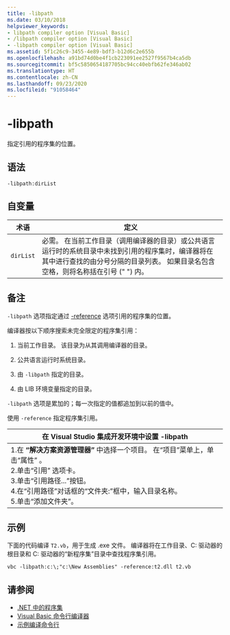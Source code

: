 ```yaml
---
title: -libpath
ms.date: 03/10/2018
helpviewer_keywords:
- libpath compiler option [Visual Basic]
- /libpath compiler option [Visual Basic]
- -libpath compiler option [Visual Basic]
ms.assetid: 5f1c26c9-3455-4e89-bdf3-b12d6c2e655b
ms.openlocfilehash: a91bd74d0be4f1cb223091ee2527f9567b4ca5db
ms.sourcegitcommit: bf5c5850654187705bc94cc40ebfb62fe346ab02
ms.translationtype: HT
ms.contentlocale: zh-CN
ms.lasthandoff: 09/23/2020
ms.locfileid: "91058464"
---
```

# <a name="-libpath"></a>-libpath

指定引用的程序集的位置。  
  
## <a name="syntax"></a>语法  
  
```console  
-libpath:dirList  
```  
  
## <a name="arguments"></a>自变量  
  
|术语|定义|  
|---|---|  
|`dirList`|必需。 在当前工作目录（调用编译器的目录）或公共语言运行时的系统目录中未找到引用的程序集时，编译器将在其中进行查找的由分号分隔的目录列表。 如果目录名包含空格，则将名称括在引号 (" ") 内。|  
  
## <a name="remarks"></a>备注  

 `-libpath` 选项指定通过 [-reference](reference.md) 选项引用的程序集的位置。  
  
 编译器按以下顺序搜索未完全限定的程序集引用：  
  
1. 当前工作目录。 该目录为从其调用编译器的目录。  
  
2. 公共语言运行时系统目录。  
  
3. 由 `-libpath` 指定的目录。  
  
4. 由 LIB 环境变量指定的目录。  
  
 `-libpath` 选项是累加的；每一次指定的值都追加到以前的值中。  
  
 使用 `-reference` 指定程序集引用。  
  
|在 Visual Studio 集成开发环境中设置 -libpath|  
|---|  
|1.在 **“解决方案资源管理器”** 中选择一个项目。 在“项目”菜单上，单击“属性”   。 <br />2.单击“引用”  选项卡。<br />3.单击“引用路径...”按钮。 <br />4.在“引用路径”对话框的“文件夹:”框中，输入目录名称。  <br />5.单击“添加文件夹”。 |  
  
## <a name="example"></a>示例  

 下面的代码编译 `T2.vb`，用于生成 .exe 文件。 编译器将在工作目录、C: 驱动器的根目录和 C: 驱动器的“新程序集”目录中查找程序集引用。  
  
```console  
vbc -libpath:c:\;"c:\New Assemblies" -reference:t2.dll t2.vb  
```  
  
## <a name="see-also"></a>请参阅

- [.NET 中的程序集](../../../standard/assembly/index.md)
- [Visual Basic 命令行编译器](index.md)
- [示例编译命令行](sample-compilation-command-lines.md)
